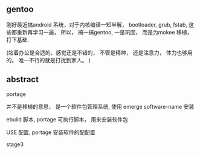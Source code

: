 
## gentoo

刚好最近搞android 系统，对于内核编译一知半解， bootloader, grub, fstab, 这些都重新再学习一遍， 所以， 搞一搞gentoo, 一是巩固， 而是为mokee 移植， 打下基础.

(站着办公是合适的，感觉还是不错的， 不管是精神， 还是注意力， 体力也够用的。 唯一不行的就是打扰到家人。 )

## abstract

portage 

并不是移植的意思， 是一个软件包管理系统, 使用 emerge software-name 安装

ebuild 脚本, portage 可执行脚本， 用来安装软件包

USE 配置, portage 安装软件的配配置

stage3
